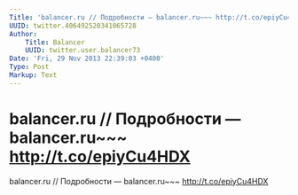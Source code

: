 ```yaml
---
Title: 'balancer.ru // Подробности — balancer.ru~~~ http://t.co/epiyCu4HDX'
UUID: twitter.406492520341065728
Author:
    Title: Balancer
    UUID: twitter.user.balancer73
Date: 'Fri, 29 Nov 2013 22:39:03 +0400'
Type: Post
Markup: Text
---
```


# balancer.ru // Подробности — balancer.ru~~~ http://t.co/epiyCu4HDX

balancer.ru
// Подробности — balancer.ru~~~ http://t.co/epiyCu4HDX